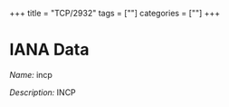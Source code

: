 +++
title = "TCP/2932"
tags = [""]
categories = [""]
+++

# IANA Data

_Name:_ incp

_Description:_ INCP

